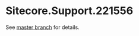 # Sitecore.Support.221556

See [master branch](https://github.com/sitecoresupport/Sitecore.Support.221556) for details.
